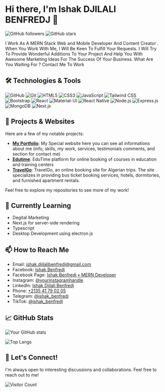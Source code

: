 # Hi there, I'm Ishak DJILALI BENFREDJ 👋

![GitHub followers](https://img.shields.io/github/followers/IshakBenfredj?label=Follow&style=social)
![GitHub stars](https://img.shields.io/github/stars/IshakBenfredj?affiliations=OWNER%2CCOLLABORATOR&style=social)

I Work As A MERN Stack Web and Mobile Developer And Content Creator . When You Work With Me, I Will Be Keen To Fulfill Your Requests. I Will Try To Provide Wonderful Additions To Your Project And Help You With Awesome Marketing Ideas For The Success Of Your Business. What Are You Waiting For ? Contact Me To Work
## 🛠️ Technologies & Tools

![GitHub](https://img.shields.io/badge/-GitHub-181717?logo=github&logoColor=white&style=flat)
![Git](https://img.shields.io/badge/-Git-F05032?logo=git&logoColor=white&style=flat)
![HTML5](https://img.shields.io/badge/-HTML5-E34F26?logo=html5&logoColor=white&style=flat)
![CSS3](https://img.shields.io/badge/-CSS3-1572B6?logo=css3&logoColor=white&style=flat)
![JavaScript](https://img.shields.io/badge/-JavaScript-F7DF1E?logo=javascript&logoColor=black&style=flat)
![Tailwind CSS](https://img.shields.io/badge/-Tailwind%20CSS-38B2AC?logo=tailwind-css&logoColor=white&style=flat)
![Bootstrap](https://img.shields.io/badge/-Bootstrap-7952B3?logo=bootstrap&logoColor=white&style=flat)
![React](https://img.shields.io/badge/-React-61DAFB?logo=react&logoColor=black&style=flat)
![Material-UI](https://img.shields.io/badge/-Material--UI-0081CB?logo=material-ui&logoColor=white&style=flat)
![React Native](https://img.shields.io/badge/-React%20Native-61DAFB?logo=react&logoColor=black&style=flat)
![Node.js](https://img.shields.io/badge/-Node.js-339933?logo=node.js&logoColor=white&style=flat)
![Express.js](https://img.shields.io/badge/-Express.js-000000?logo=express&logoColor=white&style=flat)
![MongoDB](https://img.shields.io/badge/-MongoDB-47A248?logo=mongodb&logoColor=white&style=flat)
![Next.js](https://img.shields.io/badge/-Next.js-000000?logo=next.js&logoColor=white&style=flat)

## 🔧 Projects & Websites

Here are a few of my notable projects:

- **[My Portfolio](https://ishakbenfredj.netlify.app/)**: My Special website here you can see all informations about me (info, skills, my work, services, testimonials comments, and section for contact me)
- **[Edutime](https://edutimee.vercel.app/)**: EduTime platform for online booking of courses in education and training centers
- **[TravelGo](https://travelgo2.netlify.app/)**: TravelGo, an online booking site for Algerian trips. The site specializes in providing bus ticket booking services, hotels, dormitories, and furnished apartment rentals.

Feel free to explore my repositories to see more of my work!

## 🌱 Currently Learning

- Degital Marketing
- Next.js for server-side rendering
- Typescript
- Desktop Development using electron js

## 📫 How to Reach Me

- Email: [ishak.djilalibenfredj@gmail.com](mailto:ishak.djilalibenfredj@gmail.com)
- Facebook: [Ishak Benfredj](https://facebook.com/profile.php?id=100012679398775)
- Facebook Page: [Ishak Benfredj • MERN Developer ](https://facebook.com/IshakBenfredjdevloper)
- Instagram: [@yourinstagramhandle](https://instagram.com/ishak_benfredj/)
- LinkedIn: [Ishak Djilali Benfredj](https://www.linkedin.com/in/ishak_benfredj/)
- Phone: [+2135 41 79 02 05](tel:+213541790205)
- Telegram: [@ishak_benfredj](https://web.telegram.org/k/#@ishak_benfredj)
- TikTok: [@ishak_benfredj](https://www.tiktok.com/@ishak_benfredj)

## 📈 GitHub Stats

![Your GitHub stats](https://github-readme-stats.vercel.app/api?username=IshakBenfredj&show_icons=true&theme=radical)

![Top Langs](https://github-readme-stats.vercel.app/api/top-langs/?username=IshakBenfredj&layout=compact&theme=radical)

## 💬 Let's Connect!

I'm always open to interesting discussions and collaborations. Feel free to reach out to me!

![Visitor Count](https://profile-counter.glitch.me/IshakBenfredj/count.svg)



<!--
**IshakBenfredj/IshakBenfredj** is a ✨ _special_ ✨ repository because its `README.md` (this file) appears on your GitHub profile.

Here are some ideas to get you started:

- 🔭 I’m currently working on ...
- 🌱 I’m currently learning ...
- 👯 I’m looking to collaborate on ...
- 🤔 I’m looking for help with ...
- 💬 Ask me about ...
- 📫 How to reach me: ...
- 😄 Pronouns: ...
- ⚡ Fun fact: ...
-->
